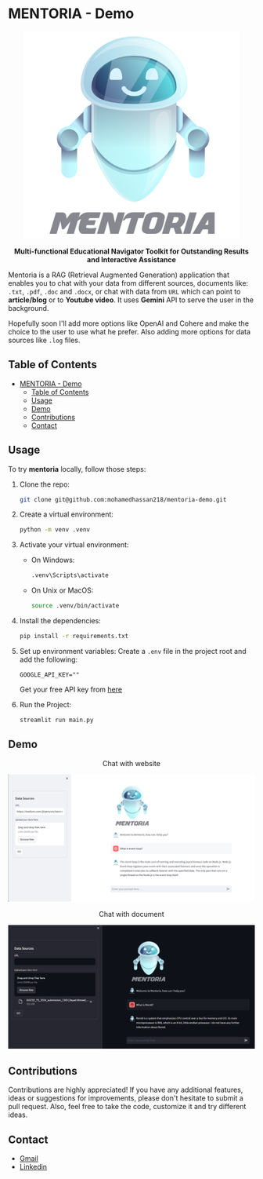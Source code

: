 # MENTORIA - Demo

<div align="center">
  <p align="center">
    <img src="./data/logo 2.png" alt="MENTORIA Logo" />
  </p>
<p align="center">
<strong>Multi-functional Educational Navigator Toolkit for Outstanding Results and Interactive Assistance</strong></p>
</div>



Mentoria is a RAG (Retrieval Augmented Generation) application that enables you to chat with your data from different sources, documents like: `.txt`, `.pdf`, `.doc` and `.docx`, or chat with data from `URL` which can point to **article/blog** or to **Youtube video**. It uses **Gemini** API to serve the user in the background.


Hopefully soon I'll add more options like OpenAI and Cohere and make the choice to the user to use what he prefer. Also adding more options for data sources like `.log` files.

## Table of Contents

- [MENTORIA - Demo](#mentoria---demo)
  - [Table of Contents](#table-of-contents)
  - [Usage](#usage)
  - [Demo](#demo)
  - [Contributions](#contributions)
  - [Contact](#contact)

## Usage


To try **mentoria** locally, follow those steps:

1. Clone the repo:
    ``` bash
    git clone git@github.com:mohamedhassan218/mentoria-demo.git
    ```


2. Create a virtual environment:
    ```bash
    python -m venv .venv
    ```


3. Activate your virtual environment:
    - On Windows:
        ```bash
        .venv\Scripts\activate
        ```

    - On Unix or MacOS:
        ```bash
        source .venv/bin/activate
        ```


4. Install the dependencies:
    ``` bash
    pip install -r requirements.txt
    ```


5. Set up environment variables:
    Create a `.env` file in the project root and add the following:
    ```
    GOOGLE_API_KEY=""
    ```
    Get your free API key from [here](https://ai.google.dev/gemini-api/docs/api-key)


6. Run the Project:
    ``` bash
    streamlit run main.py
    ```


## Demo

<div align="center">
<p align="center">Chat with website</p>
  <p align="center">  
    <img src="./data/Example 1.png" alt="Chat with website example" />
  </p>
</div>


<div align="center">
<p align="center">Chat with document</p>
  <p align="center">  
    <img src="./data/Example 2.png" alt="Chat with document example" />
  </p>
</div>


## Contributions

Contributions are highly appreciated! If you have any additional features, ideas or suggestions for improvements, please don't hesitate to submit a pull request. Also, feel free to take the code, customize it and try different ideas.

## Contact

- <a href="mailto:m.hassan.def@gmail.com">Gmail</a>
- <a href="https://www.linkedin.com/in/mohamed218hassan/">Linkedin</a>